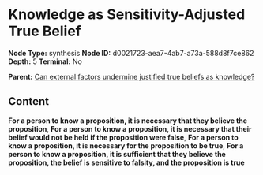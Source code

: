 # Knowledge as Sensitivity-Adjusted True Belief

**Node Type:** synthesis
**Node ID:** d0021723-aea7-4ab7-a73a-588d8f7ce862
**Depth:** 5
**Terminal:** No

**Parent:** [Can external factors undermine justified true beliefs as knowledge?](can-external-factors-undermine-justified-true-beliefs-as-knowledge-antithesis-23e8384d-f460-4d4b-8ff9-3845e96edcbb.md)

## Content

**For a person to know a proposition, it is necessary that they believe the proposition**, **For a person to know a proposition, it is necessary that their belief would not be held if the proposition were false**, **For a person to know a proposition, it is necessary for the proposition to be true**, **For a person to know a proposition, it is sufficient that they believe the proposition, the belief is sensitive to falsity, and the proposition is true**
